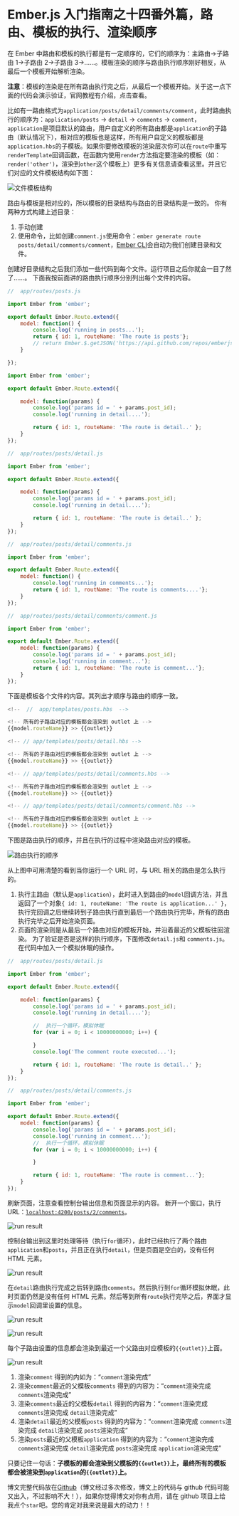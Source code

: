 # Ember.js 入门指南之十四番外篇，路由、模板的执行、渲染顺序

在 Ember 中路由和模板的执行都是有一定顺序的，它们的顺序为：主路由->子路由 1->子路由 2->子路由 3->……。模板渲染的顺序与路由执行顺序刚好相反，从最后一个模板开始解析渲染。

**注意**：模板的渲染是在所有路由执行完之后，从最后一个模板开始。关于这一点下面的代码会演示验证，官网教程有介绍，点击查看。

比如有一路由格式为`application/posts/detail/comments/comment`，此时路由执行的顺序为：`application/posts` -> `detail` -> `comments` -> `comment`，`application`是项目默认的路由，用户自定义的所有路由都是`application`的子路由（默认情况下），相对应的模板也是这样，所有用户自定义的模板都是`application.hbs`的子模板。如果你要修改模板的渲染层次你可以在`route`中重写`renderTemplate`回调函数，在函数内使用`render`方法指定要渲染的模板（如：`render('other')`，渲染到`other`这个模板上）更多有关信息请查看这里。并且它们对应的文件模板结构如下图：

![文件模板结构](img/d3609e544891a31a6aa20fd364d93468.jpg)

路由与模板是相对应的，所以模板的目录结构与路由的目录结构是一致的。 你有两种方式构建上述目录：

1.  手动创建
2.  使用命令，比如创建`comment.js`使用命令：`ember generate route posts/detail/comments/comment`，[Ember CLI](http://ember-cli.com/user-guide/)会自动为我们创建目录和文件。

创建好目录结构之后我们添加一些代码到每个文件。运行项目之后你就会一目了然了……。 下面我按前面讲的路由执行顺序分别列出每个文件的内容。

```js
//  app/routes/posts.js

import Ember from 'ember';

export default Ember.Route.extend({  
    model: function() { 
        console.log('running in posts...');
        return { id: 1, routeName: 'The route is posts'};
        // return Ember.$.getJSON('https://api.github.com/repos/emberjs/ember.js/pulls');
    }

}); 
```

```js
import Ember from 'ember';

export default Ember.Route.extend({

    model: function(params) {
        console.log('params id = ' + params.post_id);
        console.log('running in detail....');

        return { id: 1, routeName: 'The route is detail..' };
    }
}); 
```

```js
//  app/routes/posts/detail.js

import Ember from 'ember';

export default Ember.Route.extend({

    model: function(params) {
        console.log('params id = ' + params.post_id);
        console.log('running in detail....');

        return { id: 1, routeName: 'The route is detail..' };
    }
}); 
```

```js
//  app/routes/posts/detail/comments.js

import Ember from 'ember';

export default Ember.Route.extend({  
    model: function() {
        console.log('running in comments...');
        return { id: 1, routName: 'The route is comments....'};
    }
}); 
```

```js
//  app/routes/posts/detail/comments/comment.js

import Ember from 'ember';

export default Ember.Route.extend({  
    model: function(params) {
        console.log('params id = ' + params.post_id);
        console.log('running in comment...');
        return { id: 1, routeName: 'The route is comment...'};
    }
}); 
```

下面是模板各个文件的内容。其列出才顺序与路由的顺序一致。

```js
<!--  //  app/templates/posts.hbs  -->

<!-- 所有的子路由对应的模板都会渲染到 outlet 上 -->  
{{model.routeName}} >> {{outlet}} 
```

```js
<!-- // app/templates/posts/detail.hbs -->

<!-- 所有的子路由对应的模板都会渲染到 outlet 上 -->  
{{model.routeName}} >> {{outlet}} 
```

```js
<!-- // app/templates/posts/detail/comments.hbs -->

<!-- 所有的子路由对应的模板都会渲染到 outlet 上 -->  
{{model.routeName}} >> {{outlet}} 
```

```js
<!-- // app/templates/posts/detail/comments/comment.hbs -->

<!-- 所有的子路由对应的模板都会渲染到 outlet 上 -->  
{{model.routeName}} >> {{outlet}} 
```

下图是路由执行的顺序，并且在执行的过程中渲染路由对应的模板。

![路由执行的顺序](img/041d0c29b887e91069fb8a64a398fab2.jpg)

从上图中可用清楚的看到当你运行一个 URL 时，与 URL 相关的路由是怎么执行的。

1.  执行主路由（默认是`application`），此时进入到路由的`model`回调方法，并且返回了一个对象`{ id: 1, routeName: 'The route is application...' }`，执行完回调之后继续转到子路由执行直到最后一个路由执行完毕，所有的路由执行完毕之后开始渲染页面。
2.  页面的渲染则是从最后一个路由对应的模板开始，并沿着最近的父模板往回渲染。
    为了验证是否是这样的执行顺序，下面修改`detail.js`和 `comments.js`。在代码中加入一个模拟休眠的操作。

```js
//  app/routes/posts/detail.js

import Ember from 'ember';

export default Ember.Route.extend({

    model: function(params) {
        console.log('params id = ' + params.post_id);
        console.log('running in detail....');

        //  执行一个循环，模拟休眠
        for (var i = 0; i < 10000000000; i++) {

        }
        console.log('The comment route executed...');

        return { id: 1, routeName: 'The route is detail..' };
    }
}); 
```

```js
//  app/routes/posts/detail/comments.js

import Ember from 'ember';

export default Ember.Route.extend({  
    model: function(params) {
        console.log('params id = ' + params.post_id);
        console.log('running in comment...'); 
        //  执行一个循环，模拟休眠
        for (var i = 0; i < 10000000000; i++) {

        }

        return { id: 1, routeName: 'The route is comment...'};
    }
}); 
```

刷新页面，注意查看控制台输出信息和页面显示的内容。 新开一个窗口，执行 URL：[`localhost:4200/posts/2/comments`](http://localhost:4200/posts/2/comments)。

![run result](img/c86de445a29414687df2e69a9562c216.jpg)

控制台输出到这里时处理等待（执行`for`循环），此时已经执行了两个路由`application`和`posts`，并且正在执行`detail`，但是页面是空白的，没有任何 HTML 元素。

![run result](img/41897546a4df77e164cfe32413e09b0a.jpg)

在`detail`路由执行完成之后转到路由`comments`。然后执行到`for`循环模拟休眠，此时页面仍然是没有任何 HTML 元素。然后等到所有`route`执行完毕之后，界面才显示`model`回调里设置的信息。

![run result](img/0afeb0442c4a9d4fe1f09d83f293ed7c.jpg)

![run result](img/925025b98ac36868cb92155e2e034a50.jpg)

每个子路由设置的信息都会渲染到最近一个父路由对应模板的`{{outlet}}`上面。

![run result](img/f27520b1899ee401a88b44e7a99d02ec.jpg)

1.  渲染`comment`
    得到的内如为：“`comment`渲染完成”
2.  渲染`comment`最近的父模板`comments`
    得到的内容为：“`comment`渲染完成 `comments`渲染完成”
3.  渲染`comments`最近的父模板`detail`
    得到的内容为：“`comment`渲染完成 `comments`渲染完成 `detail`渲染完成”
4.  渲染`detail`最近的父模板`posts`
    得到的内容为：“`comment`渲染完成 `comments`渲染完成 `detail`渲染完成 `posts`渲染完成”
5.  渲染`posts`最近的父模板`application`
    得到的内容为：“`comment`渲染完成 `comments`渲染完成 `detail`渲染完成 `posts`渲染完成 `application`渲染完成”

只要记住一句话：**子模板的都会渲染到父模板的`{{outlet}}`上，最终所有的模板都会被渲染到`application`的`{{outlet}}`上。**

博文完整代码放在[Github](https://github.com/ubuntuvim/my_emberjs_code)（博文经过多次修改，博文上的代码与 github 代码可能又出入，不过影响不大！），如果你觉得博文对你有点用，请在 github 项目上给我点个`star`吧。您的肯定对我来说是最大的动力！！